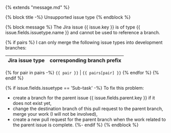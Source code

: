 {% extends "message.md" %}

{% block title -%}
Unsupported issue type
{% endblock %}

{% block message %}
The Jira issue {{ issue.key }} is of type {{ issue.fields.issuetype.name }} and cannot be used to reference a branch.

{% if pairs %}
I can only merge the following issue types into development branches:

Jira issue type  |  corresponding branch prefix
-----------------|------------------
{% for pair in pairs -%}
`{{ pair }}` | `{{ pairs[pair] }}`
{% endfor %}
{% endif %}

{% if issue.fields.issuetype == 'Sub-task' -%}
To fix this problem:

- create a branch for the parent issue {{ issue.fields.parent.key }} if it does not exist yet,
- change the destination branch of this pull request to the parent branch, merge your work (I will not be involved),
- create a new pull request for the parent branch when the work related to the parent issue is complete.
{%- endif %}
{% endblock %}
